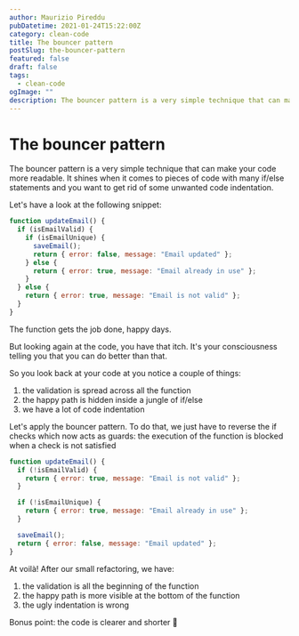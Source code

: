 ```yaml
---
author: Maurizio Pireddu
pubDatetime: 2021-01-24T15:22:00Z
category: clean-code
title: The bouncer pattern
postSlug: the-bouncer-pattern
featured: false
draft: false
tags:
  - clean-code
ogImage: ""
description: The bouncer pattern is a very simple technique that can make your code more readable. It shines when it comes to pieces of code with many if/else statements and you want to get rid of some unwanted code indentation.
---
```


# The bouncer pattern

The bouncer pattern is a very simple technique that can make your code more readable.
It shines when it comes to pieces of code with many if/else statements and you want to get rid of some unwanted code indentation.

Let's have a look at the following snippet:

```js
function updateEmail() {
  if (isEmailValid) {
    if (isEmailUnique) {
      saveEmail();
      return { error: false, message: "Email updated" };
    } else {
      return { error: true, message: "Email already in use" };
    }
  } else {
    return { error: true, message: "Email is not valid" };
  }
}
```

The function gets the job done, happy days.

But looking again at the code, you have that itch. It's your consciousness telling you that you can do better than that.

So you look back at your code at you notice a couple of things:

1. the validation is spread across all the function
2. the happy path is hidden inside a jungle of if/else
3. we have a lot of code indentation

Let's apply the bouncer pattern.
To do that, we just have to reverse the if checks which now acts as guards: the execution of the function is blocked when a check is not satisfied

```js
function updateEmail() {
  if (!isEmailValid) {
    return { error: true, message: "Email is not valid" };
  }

  if (!isEmailUnique) {
    return { error: true, message: "Email already in use" };
  }

  saveEmail();
  return { error: false, message: "Email updated" };
}
```

At voilà! After our small refactoring, we have:

1. the validation is all the beginning of the function
2. the happy path is more visible at the bottom of the function
3. the ugly indentation is wrong

Bonus point: the code is clearer and shorter 💯
